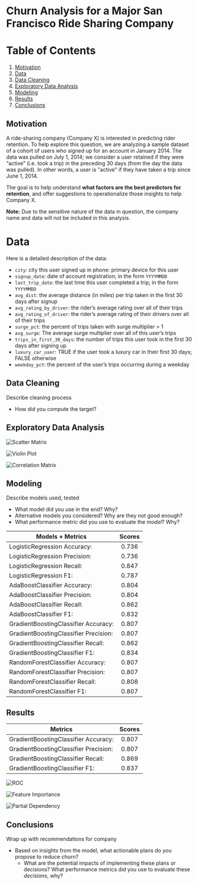 # Churn Analysis for a Major San Francisco Ride Sharing Company

# Table of Contents

1. [Motivation](#motivation)
2. [Data](#data)
3. [Data Cleaning](#data-cleaning)
4. [Exploratory Data Analysis](#exploratory-data-analysis)
5. [Modeling](#modeling)
6. [Results](#results)
7. [Conclusions](#conclusions)

## Motivation

A ride-sharing company (Company X) is interested in predicting rider retention.
To help explore this question, we are analyzing a sample dataset of a cohort of
users who signed up for an account in January 2014. The data was pulled on July
1, 2014; we consider a user retained if they were “active” (i.e. took a trip)
in the preceding 30 days (from the day the data was pulled). In other words, a
user is "active" if they have taken a trip since June 1, 2014.

The goal is to help understand **what factors are
the best predictors for retention**, and offer suggestions to operationalize
those insights to help Company X. 

**Note:** Due to the sensitive nature of the data in question, the company name and data will not be included in this analysis.

# Data 

Here is a detailed description of the data:

- `city`: city this user signed up in phone: primary device for this user
- `signup_date`: date of account registration; in the form `YYYYMMDD`
- `last_trip_date`: the last time this user completed a trip; in the form `YYYYMMDD`
- `avg_dist`: the average distance (in miles) per trip taken in the first 30 days after signup
- `avg_rating_by_driver`: the rider’s average rating over all of their trips 
- `avg_rating_of_driver`: the rider’s average rating of their drivers over all of their trips 
- `surge_pct`: the percent of trips taken with surge multiplier > 1 
- `avg_surge`: The average surge multiplier over all of this user’s trips 
- `trips_in_first_30_days`: the number of trips this user took in the first 30 days after signing up 
- `luxury_car_user`: TRUE if the user took a luxury car in their first 30 days; FALSE otherwise 
- `weekday_pct`: the percent of the user’s trips occurring during a weekday


## Data Cleaning

Describe cleaning process

 - How did you compute the target?

## Exploratory Data Analysis 

![Scatter Matrix](Plots/scatter_matrix.png)

![Violin Plot](Plots/violin_plot.png) 

![Correlation Matrix](Plots/correlation_matrix.png)

## Modeling 

Describe models used, tested
  - What model did you use in the end? Why?
  - Alternative models you considered? Why are they not good enough?
  - What performance metric did you use to evaluate the *model*? Why?
  
| Models + Metrics                      | Scores|
| --------------------------------------|:-----:|  
| LogisticRegression Accuracy:          | 0.736 |
| LogisticRegression Precision:         | 0.736 |   
| LogisticRegression Recall:            | 0.847 | 
| LogisticRegression F1:                | 0.787 |  
| AdaBoostClassifier Accuracy:          | 0.804 |
| AdaBoostClassifier Precision:         | 0.804 |
| AdaBoostClassifier Recall:            | 0.862 |   
| AdaBoostClassifier F1:                | 0.832 |  
| GradientBoostingClassifier Accuracy:  | 0.807 |
| GradientBoostingClassifier Precision: | 0.807 |
| GradientBoostingClassifier Recall:    | 0.862 |
| GradientBoostingClassifier F1:        | 0.834 | 
| RandomForestClassifier Accuracy:      | 0.807 |
| RandomForestClassifier Precision:     | 0.807 |
| RandomForestClassifier Recall:        | 0.808 |
| RandomForestClassifier F1:            | 0.807 | 

## Results

| Metrics                                 | Scores|
| ----------------------------------------|:-----:|
| GradientBoostingClassifier Accuracy:    | 0.807 |
| GradientBoostingClassifier Precision:   | 0.807 |
| GradientBoostingClassifier Recall:      | 0.869 |
| GradientBoostingClassifier F1:          | 0.837 |

![ROC](Plots/ROC_plot.png)

![Feature Importance](Plots/feature_importance.png)

![Partial Dependency](Plots/partial_dependency.png)

## Conclusions

Wrap up with recommendations for company 

- Based on insights from the model, what actionable plans do you propose to
    reduce churn?
  - What are the potential impacts of implementing these plans or decisions?
    What performance metrics did you use to evaluate these *decisions*, why?
   
 

  
  
